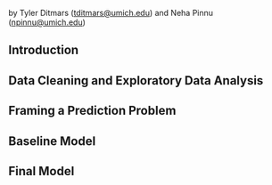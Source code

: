 by Tyler Ditmars (tditmars@umich.edu) and Neha Pinnu (npinnu@umich.edu)

## Introduction

## Data Cleaning and Exploratory Data Analysis

## Framing a Prediction Problem

## Baseline Model

## Final Model